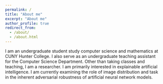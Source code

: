 ```yaml
---
permalink: /
title: "About me"
excerpt: "About me"
author_profile: true
redirect_from: 
  - /about/
  - /about.html
---
```


I am an undergraduate student study computer science and mathematics at CUNY Hunter College. I also serve as an undergraduate teaching assistant for the Computer Science Department. Other than taking classes and teaching, I am a researcher. I am primarily interested in explainable artificial intelligence. I am currently examining the role of image distribution and task in the inherent adversarial robustness of artificial neural network models.
